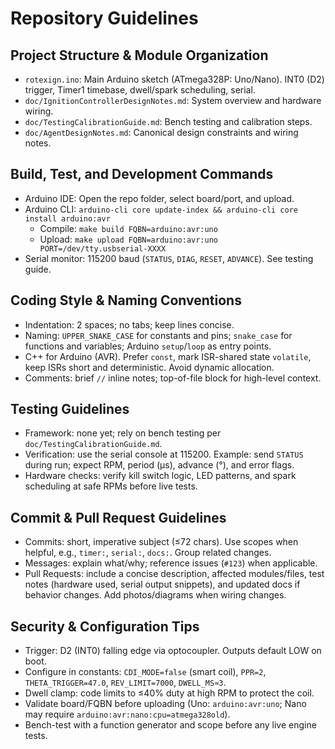 # Repository Guidelines

## Project Structure & Module Organization
- `rotexign.ino`: Main Arduino sketch (ATmega328P: Uno/Nano). INT0 (D2) trigger, Timer1 timebase, dwell/spark scheduling, serial.
- `doc/IgnitionControllerDesignNotes.md`: System overview and hardware wiring.
- `doc/TestingCalibrationGuide.md`: Bench testing and calibration steps.
- `doc/AgentDesignNotes.md`: Canonical design constraints and wiring notes.

## Build, Test, and Development Commands
- Arduino IDE: Open the repo folder, select board/port, and upload.
- Arduino CLI: `arduino-cli core update-index && arduino-cli core install arduino:avr`
  - Compile: `make build FQBN=arduino:avr:uno`
  - Upload: `make upload FQBN=arduino:avr:uno PORT=/dev/tty.usbserial-XXXX`
- Serial monitor: 115200 baud (`STATUS`, `DIAG`, `RESET`, `ADVANCE`). See testing guide.

## Coding Style & Naming Conventions
- Indentation: 2 spaces; no tabs; keep lines concise.
- Naming: `UPPER_SNAKE_CASE` for constants and pins; `snake_case` for functions and variables; Arduino `setup`/`loop` as entry points.
- C++ for Arduino (AVR). Prefer `const`, mark ISR-shared state `volatile`, keep ISRs short and deterministic. Avoid dynamic allocation.
- Comments: brief `//` inline notes; top-of-file block for high-level context.

## Testing Guidelines
- Framework: none yet; rely on bench testing per `doc/TestingCalibrationGuide.md`.
- Verification: use the serial console at 115200. Example: send `STATUS` during run; expect RPM, period (µs), advance (°), and error flags.
- Hardware checks: verify kill switch logic, LED patterns, and spark scheduling at safe RPMs before live tests.

## Commit & Pull Request Guidelines
- Commits: short, imperative subject (≤72 chars). Use scopes when helpful, e.g., `timer:`, `serial:`, `docs:`. Group related changes.
- Messages: explain what/why; reference issues (`#123`) when applicable.
- Pull Requests: include a concise description, affected modules/files, test notes (hardware used, serial output snippets), and updated docs if behavior changes. Add photos/diagrams when wiring changes.

## Security & Configuration Tips
- Trigger: D2 (INT0) falling edge via optocoupler. Outputs default LOW on boot.
- Configure in constants: `CDI_MODE=false` (smart coil), `PPR=2`, `THETA_TRIGGER=47.0`, `REV_LIMIT=7000`, `DWELL_MS≈3`.
- Dwell clamp: code limits to ≤40% duty at high RPM to protect the coil.
- Validate board/FQBN before uploading (Uno: `arduino:avr:uno`; Nano may require `arduino:avr:nano:cpu=atmega328old`).
- Bench-test with a function generator and scope before any live engine tests.
